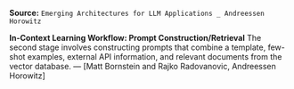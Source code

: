 **Source:** `Emerging Architectures for LLM Applications _ Andreessen Horowitz`

**In-Context Learning Workflow: Prompt Construction/Retrieval**
The second stage involves constructing prompts that combine a template, few-shot examples, external API information, and relevant documents from the vector database. — [Matt Bornstein and Rajko Radovanovic, Andreessen Horowitz]
